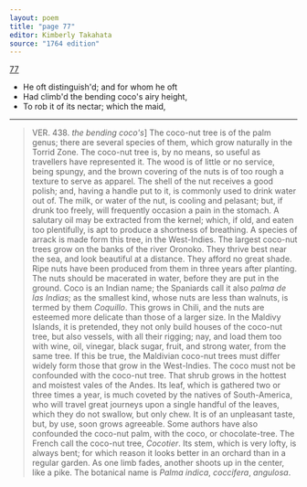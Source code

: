 ```yaml
---
layout: poem
title: "page 77"
editor: Kimberly Takahata
source: "1764 edition"
---
```



[77]()

- He oft distinguish'd; and for whom he oft
- Had climb'd the bending coco's airy height,
- To rob it of its nectar; which the maid,

---

> VER. 438. *the bending coco's*\] The coco-nut tree is of the palm genus; there are several species of them, which grow naturally in the Torrid Zone. The coco-nut tree is, by no means, so useful as travellers have represented it. The wood is of little or no service, being spungy, and the brown covering of the nuts is of too rough a texture to serve as apparel. The shell of the nut receives a good polish; and, having a handle put to it, is commonly used to drink water out of. The milk, or water of the nut, is cooling and pelasant; but, if drunk too freely, will frequently occasion a pain in the stomach. A salutary oil may be extracted from the kernel; which, if old, and eaten too plentifully, is apt to produce a shortness of breathing. A species of arrack is made form this tree, in the West-Indies. The largest coco-nut trees grow on the banks of the river Oronoko. They thrive best near the sea, and look beautiful at a distance. They afford no great shade. Ripe nuts have been produced from them in three years after planting. The nuts should be macerated in water, before they are put in the ground. Coco is an Indian name; the Spaniards call it also *palma de las Indias*; as the smallest kind, whose nuts are less than walnuts, is termed by them *Coquillo*. This grows in Chili, and the nuts are esteemed more delicate than those of a larger size. In the Maldivy Islands, it is pretended, they not only build houses of the coco-nut tree, but also vessels, with all their rigging; nay, and load them too with wine, oil, vinegar, black sugar, fruit, and strong water, from the same tree. If this be true, the Maldivian coco-nut trees must differ widely form those that grow in the West-Indies. The coco must not be confounded with the coco-nut tree. That shrub grows in the hottest and moistest vales of the Andes. Its leaf, which is gathered two or three times a year, is much coveted by the natives of South-America, who will travel great journeys upon a single handful of the leaves, which they do not swallow, but only chew. It is of an unpleasant taste, but, by use, soon grows agreeable. Some authors have also confounded the coco-nut palm, with the coco, or chocolate-tree. The French call the coco-nut tree, *Cocotier*. Its stem, which is very lofty, is always bent; for which reason it looks better in an orchard than in a regular garden. As one limb fades, another shoots up in the center, like a pike. The botanical name is *Palma indica*, *coccifera*, *angulosa*.
